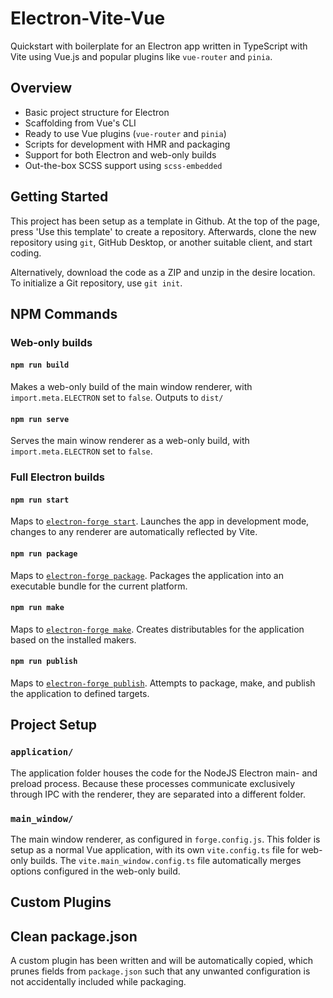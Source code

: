 # Electron-Vite-Vue

Quickstart with boilerplate for an Electron app written in TypeScript with Vite
using Vue.js and popular plugins like `vue-router` and `pinia`.

## Overview

* Basic project structure for Electron
* Scaffolding from Vue's CLI
* Ready to use Vue plugins (`vue-router` and `pinia`)
* Scripts for development with HMR and packaging
* Support for both Electron and web-only builds
* Out-the-box SCSS support using `scss-embedded`

## Getting Started

This project has been setup as a template in Github. At the top of the page,
press 'Use this template' to create a repository. Afterwards, clone the new
repository using `git`, GitHub Desktop, or another suitable client, and start
coding.

Alternatively, download the code as a ZIP and unzip in the desire location. To
initialize a Git repository, use `git init`.

## NPM Commands

### Web-only builds

#### `npm run build`

Makes a web-only build of the main window renderer, with `import.meta.ELECTRON`
set to `false`. Outputs to `dist/`

#### `npm run serve`

Serves the main winow renderer as a web-only build, with `import.meta.ELECTRON`
set to `false`.

### Full Electron builds

#### `npm run start`

Maps to [`electron-forge start`](https://www.electronforge.io/cli#start).
Launches the app in development mode, changes to any renderer are automatically
reflected by Vite.

#### `npm run package`

Maps to [`electron-forge package`](https://www.electronforge.io/cli#package).
Packages the application into an executable bundle for the current platform.

#### `npm run make`

Maps to [`electron-forge make`](https://www.electronforge.io/cli#make).
Creates distributables for the application based on the installed makers.

#### `npm run publish`

Maps to [`electron-forge publish`](https://www.electronforge.io/cli#publish).
Attempts to package, make, and publish the application to defined targets.

## Project Setup

### `application/`

The application folder houses the code for the NodeJS Electron main- and
preload process. Because these processes communicate exclusively through IPC
with the renderer, they are separated into a different folder.

### `main_window/`

The main window renderer, as configured in `forge.config.js`. This folder is
setup as a normal Vue application, with its own `vite.config.ts` file for
web-only builds. The `vite.main_window.config.ts` file automatically merges
options configured in the web-only build.

## Custom Plugins

## Clean package.json

A custom plugin has been written and will be automatically copied, which prunes
fields from `package.json` such that any unwanted configuration is not
accidentally included while packaging.
